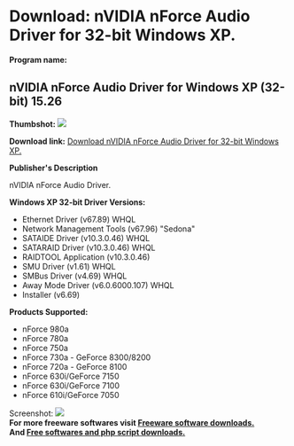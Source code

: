 # Download: nVIDIA nForce Audio Driver for 32-bit Windows XP.

**Program name:**

## nVIDIA nForce Audio Driver for Windows XP (32-bit) 15.26

  
**Thumbshot:** ![](http://www.freewarefiles.com/screenshot/nopic.gif)   
  
**Download link:** [Download nVIDIA nForce Audio Driver for 32-bit Windows XP.](http://freesoftwares.boysofts.com/NVIDIA-nForce-Audio-Driver-for-Windows-XP-32-bit_program_48484.html)  
  


**Publisher's Description**  
  


nVIDIA nForce Audio Driver. 

**Windows XP 32-bit Driver Versions:**

  * Ethernet Driver (v67.89) WHQL 
  * Network Management Tools (v67.96) "Sedona" 
  * SATAIDE Driver (v10.3.0.46) WHQL 
  * SATARAID Driver (v10.3.0.46) WHQL 
  * RAIDTOOL Application (v10.3.0.46) 
  * SMU Driver (v1.61) WHQL 
  * SMBus Driver (v4.69) WHQL 
  * Away Mode Driver (v6.0.6000.107) WHQL 
  * Installer (v6.69) 

**Products Supported:**

  * nForce 980a 
  * nForce 780a 
  * nForce 750a 
  * nForce 730a - GeForce 8300/8200 
  * nForce 720a - GeForce 8100 
  * nForce 630i/GeForce 7150 
  * nForce 630i/GeForce 7100 
  * nForce 610i/GeForce 7050 

  
  
Screenshot: ![](http://www.freewarefiles.com/screenshot/nopic.gif)   
**For more freeware softwares visit [Freeware software downloads.](http://freesoftwares.boysofts.com/)**   
**And [Free softwares and php script downloads.](http://www.boysofts.com/)**

